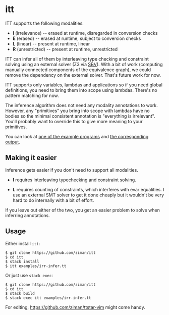 # itt

ITT supports the following modalities:
* **I** (irrelevance) -- erased at runtime, disregarded in conversion checks
* **E** (erased) -- erased at runtime, subject to conversion checks
* **L** (linear) -- present at runtime, linear
* **R** (unrestricted) -- present at runtime, unrestricted

ITT can infer all of them by interleaving type checking and constraint solving
using an external solver (Z3 via [SBV](http://hackage.haskell.org/package/sbv)).
With a bit of work (computing manually connected components of the equivalence graph),
we could remove the dependency on the external solver. That's future work for now.

ITT supports only variables, lambdas and applications so if you need global definitions,
you need to bring them into scope using lambdas. There's no pattern matching for now.

The inference algorithm does not need any modality annotations to work.
However, any "primitives" you bring into scope with lambdas have no bodies
so the minimal consistent annotation is "everything is irrelevant".
You'll probably want to override this to give more meaning to your primitives.

You can look at [one of the example programs](https://github.com/ziman/itt/blob/master/examples/irr-infer.tt)
and [the corresponding output](https://github.com/ziman/itt/blob/master/examples/irr-infer.out).

## Making it easier

Inference gets easier if you don't need to support all modalities.

* **I** requires interleaving typechecking and constraint solving.

* **L** requires counting of constraints,
  which interferes with evar equalities.
  I use an external SMT solver to get it done cheaply but
  it wouldn't be very hard to do internally with a bit of effort.

If you leave out either of the two, you get an easier problem to solve
when inferring annotations.

## Usage

Either install `itt`:
```
$ git clone https://github.com/ziman/itt
$ cd itt
$ stack install
$ itt examples/irr-infer.tt
```

Or just use `stack exec`:
```
$ git clone https://github.com/ziman/itt
$ cd itt
$ stack build
$ stack exec itt examples/irr-infer.tt
```

For editing, https://github.com/ziman/ttstar-vim might come handy.
